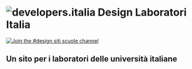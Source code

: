 # ![developers.italia](https://avatars1.githubusercontent.com/u/15377824?s=36&v=4 "developers.italia") Design Laboratori Italia
[![Join the #design siti scuole channel](https://img.shields.io/badge/Slack%20channel-%23design_siti_scuole-blue.svg)](https://developersitalia.slack.com/messages/design-siti-scuole/)

## **Un sito per i laboratori delle università italiane**
